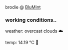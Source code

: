 brodie @ [BluMint](https://www.linkedin.com/company/blumint-io/)

<!--weather_start-->
### working conditions..

weather: overcast clouds ☁️

temp: 14.19 °C 👕

<!--weather_end-->
